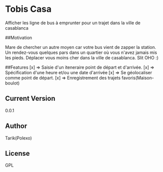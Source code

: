 
# Tobis Casa
Afficher les ligne de bus à emprunter pour un trajet dans la ville de casablanca

##Motivation

Mare de chercher un autre moyen car votre bus vient de zapper la station.
Un rendez-vous quelques pars dans un quartier où vous n'avez jamais mis les pieds.
Déplacer vous moins cher dans la ville de casablanca. Slit OHO :)

##Features
[x] => Saisie d'un iteneraire point de départ et d'arrivée.
[x] => Spécification d'une heure et/ou une date d'arrivée
[x] => Se géolocaliser comme point de départ.
[x] => Enregistrement des trajets favoris(Maison-boulot)

## Current Version
0.0.1

## Author
Tarik(Polexo)

## License
GPL

        